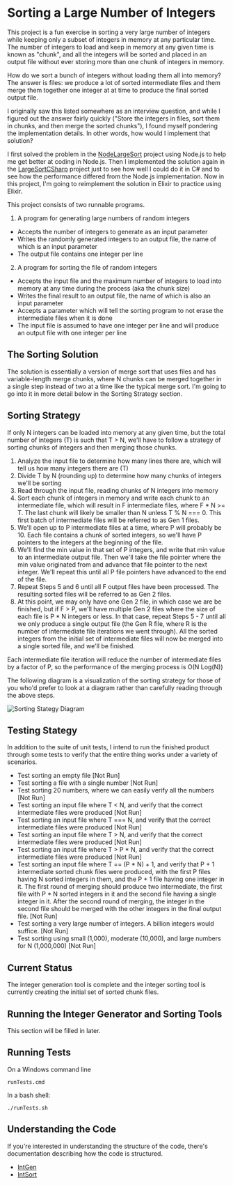 # Sorting a Large Number of Integers

This project is a fun exercise in sorting a very large number of integers while keeping only a subset of integers in memory at any particular time. The number of integers to load and keep in memory at any given time is known as "chunk", and all the integers will be sorted and placed in an output file without ever storing more than one chunk of integers in memory.

How do we sort a bunch of integers without loading them all into memory? The answer is files: we produce a lot of sorted intermediate files and them merge them together one integer at at time to produce the final sorted output file.

I originally saw this listed somewhere as an interview question, and while I figured out the answer fairly quickly ("Store the integers in files, sort them in chunks, and then merge the sorted chunks"), I found myself pondering the implementation details. In other words, how would I implement that solution?

I first solved the problem in the [NodeLargeSort](https://github.com/Maultasche/NodeLargeSort) project using Node.js to help me get better at coding in Node.js. Then I implemented the solution again in the [LargeSortCSharp](https://github.com/Maultasche/LargeSortCSharp) project just to see how well I could do it in C# and to see how the performance differed from the Node.js implementation. Now in this project, I'm going to reimplement the solution in Elixir to practice using Elixir.

This project consists of two runnable programs.

1. A program for generating large numbers of random integers
  - Accepts the number of integers to generate as an input parameter
  - Writes the randomly generated integers to an output file, the name of which is an input parameter
  - The output file contains one integer per line
2. A program for sorting the file of random integers
  - Accepts the input file and the maximum number of integers to load into memory at any time during the process (aka the chunk size)
  - Writes the final result to an output file, the name of which is also an input parameter
  - Accepts a parameter which will tell the sorting program to not erase the intermediate files when it is done
  - The input file is assumed to have one integer per line and will produce an output file with one integer per line
  
## The Sorting Solution

The solution is essentially a version of merge sort that uses files and has variable-length merge chunks, where N chunks can be 
merged together in a single step instead of two at a time like the typical merge sort. I'm going to go into it in more detail below in the Sorting Strategy section.

## Sorting Strategy

If only N integers can be loaded into memory at any given time, but the total number of integers (T) is such that T > N, we'll have to follow a strategy of sorting chunks of integers and then merging those chunks.

1. Analyze the input file to determine how many lines there are, which will tell us how many integers there are (T)
2. Divide T by N (rounding up) to determine how many chunks of integers we'll be sorting
3. Read through the input file, reading chunks of N integers into memory
4. Sort each chunk of integers in memory and write each chunk to an intermediate file, which will result in F intermediate files, where F * N >= T. The last chunk will likely be smaller than N unless T % N === 0. This first batch of intermediate files will be referred to as Gen 1 files.
5. We'll open up to P intermediate files at a time, where P will probably be 10. Each file contains a chunk of sorted integers, so we'll have P pointers to the integers at the beginning of the file.
6. We'll find the min value in that set of P integers, and write that min value to an intermediate output file. Then we'll take the file pointer where the min value originated from and advance that file pointer to the next integer. We'll repeat this until all P file pointers have advanced to the end of the file.
7. Repeat Steps 5 and 6 until all F output files have been processed. The resulting sorted files will be referred to as Gen 2 files. 
8. At this point, we may only have one Gen 2 file, in which case we are be finished, but if F > P, we'll have multiple Gen 2 files where the size of each file is P * N integers or less. In that case, repeat Steps 5 - 7 until all we only produce a single output file (the Gen R file, where R is the number of intermediate file iterations we went through). All the sorted integers from the initial set of intermediate files will now be merged into a single sorted file, and we'll be finished.

Each intermediate file iteration will reduce the number of intermediate files by a factor of P, so the performance of the merging process is O(N Log(N))

The following diagram is a visualization of the sorting strategy for those of you who'd prefer to look at a diagram rather than carefully reading through the above steps.

![Sorting Stategy Diagram](doc/IntegerSortingProcess.png)

## Testing Stategy

In addition to the suite of unit tests, I intend to run the finished product through some tests to verify that the entire thing works under a variety of scenarios.

- Test sorting an empty file [Not Run]
- Test sorting a file with a single number [Not Run]
- Test sorting 20 numbers, where we can easily verify all the numbers [Not Run]
- Test sorting an input file where T < N, and verify that the correct intermediate files were produced [Not Run]
- Test sorting an input file where T === N, and verify that the correct intermediate files were produced [Not Run]
- Test sorting an input file where T > N, and verify that the correct intermediate files were produced [Not Run]
- Test sorting an input file where T > P * N, and verify that the correct intermediate files were produced [Not Run]
- Test sorting an input file where T == (P * N) + 1, and verify that P + 1 intermediate sorted chunk files were produced, with the first P files having N sorted integers in them, and the P + 1 file having one integer in it. The first round of merging should produce two intermediate, the first file with P * N sorted integers in it and the second file having a single integer in it. After the second round of merging, the integer in the second file should be merged with the other integers in the final output file. [Not Run]
- Test sorting a very large number of integers. A billion integers would suffice. [Not Run]
- Test sorting using small (1,000), moderate (10,000), and large numbers for N (1,000,000) [Not Run]

## Current Status

The integer generation tool is complete and the integer sorting tool is currently creating the initial set of sorted chunk files.

## Running the Integer Generator and Sorting Tools

This section will be filled in later.
 
## Running Tests

On a Windows command line
```
runTests.cmd
```

In a bash shell:
```
./runTests.sh
```

## Understanding the Code

If you're interested in understanding the structure of the code, there's documentation describing how the code is structured.

- [IntGen](doc/IntGenImplementationDetails.md)
- [IntSort](doc/IntSortImplementationDetails.md)
